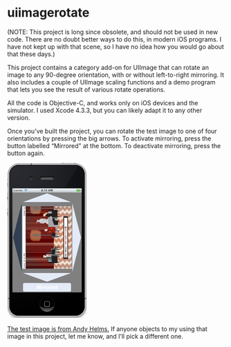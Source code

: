 uiimagerotate
=============

(NOTE: This project is long since obsolete, and should not be used in new code. There are no doubt better ways to do this, in modern iOS programs. I have not kept up with that scene, so I have no idea how you would go about that these days.)

This project contains a category add-on for UIImage that can rotate an image to any 90-degree orientation, with or without left-to-right mirroring. It also includes a couple of UIImage scaling functions and a demo program that lets you see the result of various rotate operations.

All the code is Objective-C, and works only on iOS devices and the simulator. I used Xcode 4.3.3, but you can likely adapt it to any other version.

Once you’ve built the project, you can rotate the test image to one of four orientations by pressing the big arrows. To activate mirroring, press the button labelled “Mirrored” at the bottom. To deactivate mirroring, press the button again.

![screenshot](https://github.com/allenbrunson/uiimagerotate/raw/master/screenshots/screenshot_small.png)

[The test image is from Andy Helms.](http://oktotally.tumblr.com/post/4551286929/lets-rock) If anyone objects to my using that image in this project, let me know, and I’ll pick a different one.

